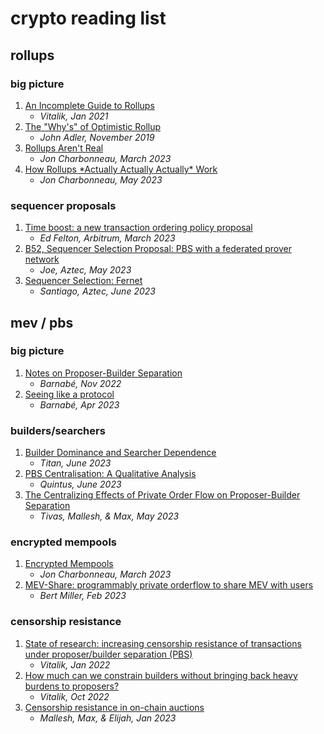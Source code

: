 # crypto reading list

## rollups 

### big picture
1. [An Incomplete Guide to Rollups](https://vitalik.ca/general/2021/01/05/rollup.html)
   - _Vitalik, Jan 2021_
2. [The "Why's" of Optimistic Rollup](https://medium.com/@adlerjohn/the-why-s-of-optimistic-rollup-7c6a22cbb61a)
   - _John Adler, November 2019_
3. [Rollups Aren't Real](https://joncharbonneau.substack.com/p/rollups-arent-real)
   - _Jon Charbonneau, March 2023_
4. [How Rollups \*Actually Actually Actually\* Work](https://dba.mirror.xyz/LYUb_Y2huJhNUw_z8ltqui2d6KY8Fc3t_cnSE9rDL_o)
   - _Jon Charbonneau, May 2023_ 

### sequencer proposals
1. [Time boost: a new transaction ordering policy proposal](https://research.arbitrum.io/t/time-boost-a-new-transaction-ordering-policy-proposal/8173)
   - _Ed Felton, Arbitrum, March 2023_
1. [B52, Sequencer Selection Proposal: PBS with a federated prover network](https://discourse.aztec.network/t/proposal-sequencer-selection-b52-pbs-with-a-federated-prover-network/351)
   - _Joe, Aztec, May 2023_
1. [Sequencer Selection: Fernet](https://discourse.aztec.network/t/proposal-sequencer-selection-fernet/533)
   - _Santiago, Aztec, June 2023_


## mev / pbs

### big picture
1. [Notes on Proposer-Builder Separation](https://barnabe.substack.com/p/pbs)
   - _Barnabé, Nov 2022_
2. [Seeing like a protocol](https://barnabe.substack.com/p/seeing-like-a-protocol)
   - _Barnabé, Apr 2023_

### builders/searchers
1. [Builder Dominance and Searcher Dependence](https://frontier.tech/builder-dominance-and-searcher-dependence)
   - _Titan, June 2023_
2. [PBS Centralisation: A Qualitative Analysis](https://flashbots.notion.site/PBS-Centralisation-A-Qualitative-Analysis-0ba745fb32b94e8db759126d03a358e6?pvs=4)
   - _Quintus, June 2023_
3. [The Centralizing Effects of Private Order Flow on Proposer-Builder Separation](https://arxiv.org/pdf/2305.19150.pdf)
   - _Tivas, Mallesh, & Max, May 2023_
  
### encrypted mempools
1. [Encrypted Mempools](https://joncharbonneau.substack.com/p/encrypted-mempools)
   - _Jon Charbonneau, March 2023_
2. [MEV-Share: programmably private orderflow to share MEV with users](https://collective.flashbots.net/t/mev-share-programmably-private-orderflow-to-share-mev-with-users/1264)
   - _Bert Miller, Feb 2023_

### censorship resistance
1. [State of research: increasing censorship resistance of transactions under proposer/builder separation (PBS)](https://notes.ethereum.org/@vbuterin/pbs_censorship_resistance)
   - _Vitalik, Jan 2022_
2. [How much can we constrain builders without bringing back heavy burdens to proposers?](https://ethresear.ch/t/how-much-can-we-constrain-builders-without-bringing-back-heavy-burdens-to-proposers/13808)
   - _Vitalik, Oct 2022_
4. [Censorship resistance in on-chain auctions](https://arxiv.org/pdf/2301.13321.pdf)
   - _Mallesh, Max, & Elijah, Jan 2023_
   
